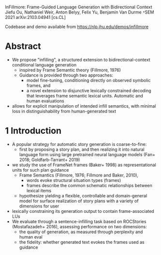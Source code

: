 InFillmore: Frame-Guided Language Generation with Bidirectional Context
Jiefu Ou, Nathaniel Weir, Anton Belyy, Felix Yu, Benjamin Van Durme
`*`SEM 2021 arXiv:2103.04941 [cs.CL]

Codebase and demo available from https://nlp.jhu.edu/demos/infillmore

# Abstract

* We propose "infilling", a structured extension
  to bidirectional-context conditional language generation
  * inspired by Frame Semantic theory (Fillmore, 1976)
  * Guidance is provided through two approaches:
    * model fine-tuning, conditioning directly on observed symbolic frames, and
    * a novel extension to disjunctive lexically constrained decoding that
      leverages frame semantic lexical units.  Automatic and human evaluations
* allows for explicit manipulation of intended infill semantics, with
  minimal loss in distinguishability from human-generated text

# 1 Introduction

* A popular strategy for automatic story generation is coarse-to-fine:
  * first by proposing a story plan, and then realizing it into natural
    language form using large pretrained neural language models
    (Fan+ 2018; Goldfarb-Tarrant+ 2019)
* we study the use of FrameNet frames (Baker+ 1998) as representational units
  for such plan guidance
  * Frame Semantics (Fillmore, 1976; Fillmore and Baker, 2010),
    * words evoke structural situation types (frames)
    * frames describe the common schematic relationships between lexical items
  * hypothesize yielding a flexible, controllable and domain-general model for
    surface realization of story plans with a variety of dimensions for user
* lexically constraining its generation output to contain frame-associated LUs
* We evaluate through a sentence-infilling task based on ROCStories
  (Mostafazadeh+ 2016), assessing performance on two dimensions:
  * the quality of generation, as measured through perplexity and human eval
  * the fidelity: whether generated text evokes the frames used as guidance
